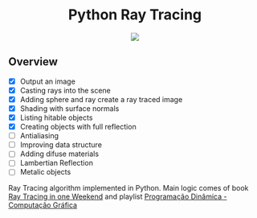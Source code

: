<h1 align="center">Python Ray Tracing</h1>

<p align="center">
<img src="https://user-images.githubusercontent.com/20236175/133912382-94cdd217-29b3-4100-ba8b-4eaadb58d31b.png" />
</p>

## Overview
- [x] Output an image
- [x] Casting rays into the scene
- [x] Adding sphere and ray create a ray traced image
- [x] Shading with surface normals
- [x] Listing hitable objects
- [x] Creating objects with full reflection
- [ ] Antialiasing
- [ ] Improving data structure
- [ ] Adding difuse materials
- [ ] Lambertian Reflection
- [ ] Metalic objects

Ray Tracing algorithm implemented in Python. 
Main logic comes of book [Ray Tracing in one Weekend](https://raytracing.github.io/books/RayTracingInOneWeekend.html) and playlist [Programação Dinâmica - Computação Gráfica](https://www.youtube.com/playlist?list=PL5TJqBvpXQv5zNlgvgH2HGuhZHpnkT3oo)

